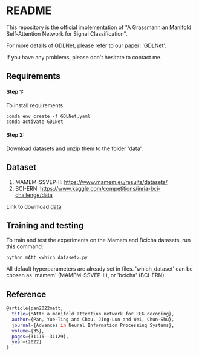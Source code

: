 # README
This repository is the official implementation of "A Grassmannian Manifold Self-Attention Network for Signal Classification". 

For more details of GDLNet, please refer to our paper: '[GDLNet](https://drive.google.com/file/d/1_KBfSNzvxCZ-HwiOASQhlFe8wwsq4vHt/view?usp=sharing)'.

If you have any problems, please don't hesitate to contact me.

## Requirements
#### Step 1:
To install requirements:
```setup
conda env create -f GDLNet.yaml
conda activate GDLNet
```
#### Step 2:
Download datasets and unzip them to the folder 'data'.

## Dataset
1. MAMEM-SSVEP-II:
   https://www.mamem.eu/results/datasets/
2. BCI-ERN:
    https://www.kaggle.com/competitions/inria-bci-challenge/data

Link to download [data](https://drive.google.com/file/d/1_KBfSNzvxCZ-HwiOASQhlFe8wwsq4vHt/view?usp=sharing)

## Training and testing

To train and test the experiments on the Mamem and Bcicha datasets, run this command:

```train and test
python mAtt_<which_dataset>.py
```
All default hyperparameters are already set in files. 'which_dataset' can be chosen as 'mamem' (MAMEM-SSVEP-II), or 'bcicha' (BCI-ERN).



## Reference
```bash
@article{pan2022matt,
  title={MAtt: a manifold attention network for EEG decoding},
  author={Pan, Yue-Ting and Chou, Jing-Lun and Wei, Chun-Shu},
  journal={Advances in Neural Information Processing Systems},
  volume={35},
  pages={31116--31129},
  year={2022}
}
```


```

